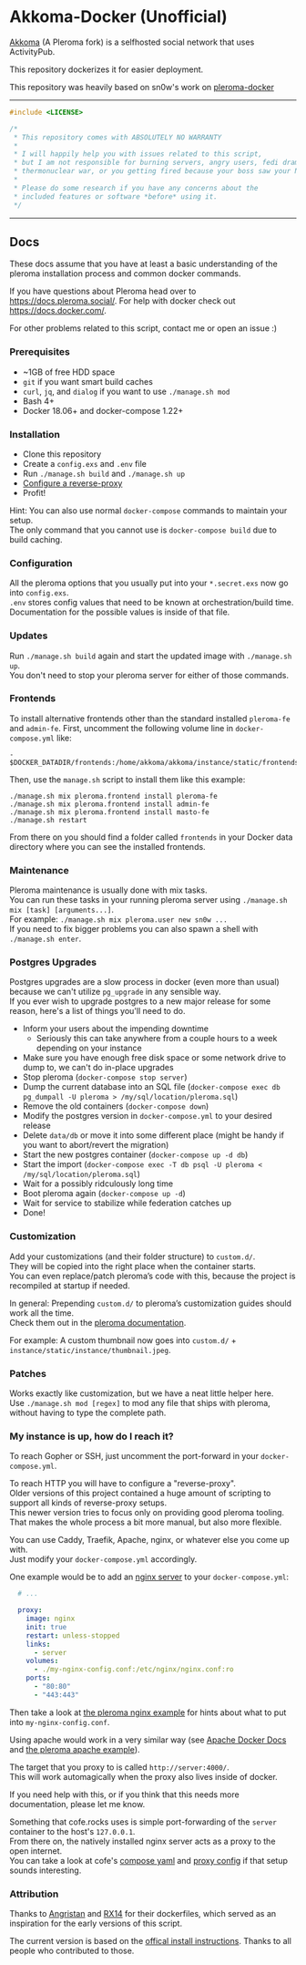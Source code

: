# Akkoma-Docker (Unofficial)

[Akkoma](https://akkoma.dev/) (A Pleroma fork) is a selfhosted social network that uses ActivityPub.

This repository dockerizes it for easier deployment.

This repository was heavily based on sn0w's work on [pleroma-docker](https://memleak.eu/sn0w/pleroma-docker)

<hr>

```cpp
#include <LICENSE>

/*
 * This repository comes with ABSOLUTELY NO WARRANTY
 *
 * I will happily help you with issues related to this script,
 * but I am not responsible for burning servers, angry users, fedi drama,
 * thermonuclear war, or you getting fired because your boss saw your NSFW posts.
 *
 * Please do some research if you have any concerns about the
 * included features or software *before* using it.
 */
```

<hr>



## Docs

These docs assume that you have at least a basic understanding
of the pleroma installation process and common docker commands.

If you have questions about Pleroma head over to https://docs.pleroma.social/.
For help with docker check out https://docs.docker.com/.

For other problems related to this script, contact me or open an issue :)

### Prerequisites

- ~1GB of free HDD space
- `git` if you want smart build caches
- `curl`, `jq`, and `dialog` if you want to use `./manage.sh mod`
- Bash 4+
- Docker 18.06+ and docker-compose 1.22+

### Installation

- Clone this repository
- Create a `config.exs` and `.env` file
- Run `./manage.sh build` and `./manage.sh up`
- [Configure a reverse-proxy](#my-instance-is-up-how-do-i-reach-it)
- Profit!

Hint:
You can also use normal `docker-compose` commands to maintain your setup.<br/>
The only command that you cannot use is `docker-compose build` due to build caching.

### Configuration

All the pleroma options that you usually put into your `*.secret.exs` now go into `config.exs`.<br/>
`.env` stores config values that need to be known at orchestration/build time.<br/>
Documentation for the possible values is inside of that file.

### Updates

Run `./manage.sh build` again and start the updated image with `./manage.sh up`.<br/>
You don't need to stop your pleroma server for either of those commands.

### Frontends

To install alternative frontends other than the standard installed `pleroma-fe` and `admin-fe`.
First, uncomment the following volume line in `docker-compose.yml` like:
```
- $DOCKER_DATADIR/frontends:/home/akkoma/akkoma/instance/static/frontends
```
Then, use the `manage.sh` script to install them like this example:

```
./manage.sh mix pleroma.frontend install pleroma-fe
./manage.sh mix pleroma.frontend install admin-fe
./manage.sh mix pleroma.frontend install masto-fe
./manage.sh restart
```
From there on you should find a folder called `frontends` in your Docker data directory where you can see the installed frontends. 

### Maintenance

Pleroma maintenance is usually done with mix tasks.<br/>
You can run these tasks in your running pleroma server using `./manage.sh mix [task] [arguments...]`.<br/>
For example: `./manage.sh mix pleroma.user new sn0w ...`<br/>
If you need to fix bigger problems you can also spawn a shell with `./manage.sh enter`.

### Postgres Upgrades

Postgres upgrades are a slow process in docker (even more than usual) because we can't utilize `pg_upgrade` in any sensible way.<br/>
If you ever wish to upgrade postgres to a new major release for some reason, here's a list of things you'll need to do.

- Inform your users about the impending downtime
    - Seriously this can take anywhere from a couple hours to a week depending on your instance
- Make sure you have enough free disk space or some network drive to dump to, we can't do in-place upgrades
- Stop pleroma (`docker-compose stop server`)
- Dump the current database into an SQL file (`docker-compose exec db pg_dumpall -U pleroma > /my/sql/location/pleroma.sql`)
- Remove the old containers (`docker-compose down`)
- Modify the postgres version in `docker-compose.yml` to your desired release
- Delete `data/db` or move it into some different place (might be handy if you want to abort/revert the migration)
- Start the new postgres container (`docker-compose up -d db`)
- Start the import (`docker-compose exec -T db psql -U pleroma < /my/sql/location/pleroma.sql`)
- Wait for a possibly ridculously long time
- Boot pleroma again (`docker-compose up -d`)
- Wait for service to stabilize while federation catches up
- Done!

### Customization

Add your customizations (and their folder structure) to `custom.d/`.<br/>
They will be copied into the right place when the container starts.<br/>
You can even replace/patch pleroma’s code with this, because the project is recompiled at startup if needed.

In general: Prepending `custom.d/` to pleroma’s customization guides should work all the time.<br/>
Check them out in the [pleroma documentation](https://docs.pleroma.social/small_customizations.html#content).

For example: A custom thumbnail now goes into `custom.d/` + `instance/static/instance/thumbnail.jpeg`.

### Patches

Works exactly like customization, but we have a neat little helper here.<br/>
Use `./manage.sh mod [regex]` to mod any file that ships with pleroma, without having to type the complete path.

### My instance is up, how do I reach it?

To reach Gopher or SSH, just uncomment the port-forward in your `docker-compose.yml`.

To reach HTTP you will have to configure a "reverse-proxy".<br/>
Older versions of this project contained a huge amount of scripting to support all kinds of reverse-proxy setups.<br/>
This newer version tries to focus only on providing good pleroma tooling.<br/>
That makes the whole process a bit more manual, but also more flexible.

You can use Caddy, Traefik, Apache, nginx, or whatever else you come up with.<br/>
Just modify your `docker-compose.yml` accordingly.

One example would be to add an [nginx server](https://hub.docker.com/_/nginx) to your `docker-compose.yml`:
```yml
  # ...

  proxy:
    image: nginx
    init: true
    restart: unless-stopped
    links:
      - server
    volumes:
      - ./my-nginx-config.conf:/etc/nginx/nginx.conf:ro
    ports:
      - "80:80"
      - "443:443"
```

Then take a look at [the pleroma nginx example](https://git.pleroma.social/pleroma/pleroma/blob/develop/installation/pleroma.nginx) for hints about what to put into `my-nginx-config.conf`.

Using apache would work in a very similar way (see [Apache Docker Docs](https://hub.docker.com/_/httpd) and [the pleroma apache example](https://git.pleroma.social/pleroma/pleroma/blob/develop/installation/pleroma-apache.conf)).

The target that you proxy to is called `http://server:4000/`.<br/>
This will work automagically when the proxy also lives inside of docker.

If you need help with this, or if you think that this needs more documentation, please let me know.

Something that cofe.rocks uses is simple port-forwarding of the `server` container to the host's `127.0.0.1`.<br/>
From there on, the natively installed nginx server acts as a proxy to the open internet.<br/>
You can take a look at cofe's [compose yaml](/hosted/pleroma/src/branch/master/docker-compose.yml) and [proxy config](/hosted/pleroma/src/branch/master/proxy.xconf) if that setup sounds interesting.

### Attribution

Thanks to [Angristan](https://github.com/Angristan/dockerfiles/tree/master/pleroma) and [RX14](https://github.com/RX14/kurisu.rx14.co.uk/blob/master/services/iscute.moe/pleroma/Dockerfile) for their dockerfiles, which served as an inspiration for the early versions of this script.

The current version is based on the [offical install instructions](https://docs.pleroma.social/alpine_linux_en.html).
Thanks to all people who contributed to those.
